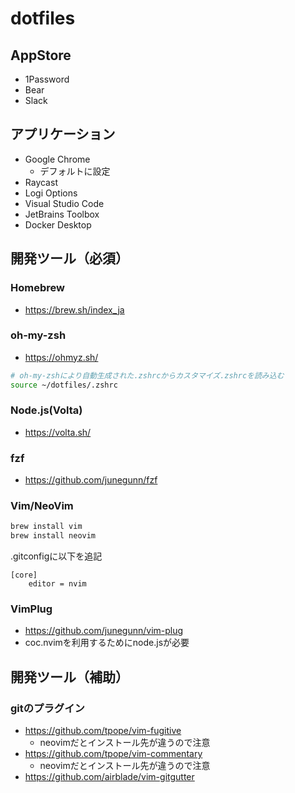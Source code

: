 # dotfiles

## AppStore

* 1Password
* Bear
* Slack

## アプリケーション

* Google Chrome
  * デフォルトに設定
* Raycast
* Logi Options
* Visual Studio Code
* JetBrains Toolbox
* Docker Desktop

## 開発ツール（必須）

### Homebrew

* https://brew.sh/index_ja

### oh-my-zsh

* https://ohmyz.sh/

```bash
# oh-my-zshにより自動生成された.zshrcからカスタマイズ.zshrcを読み込む
source ~/dotfiles/.zshrc
```

### Node.js(Volta)

* https://volta.sh/

### fzf

* https://github.com/junegunn/fzf

### Vim/NeoVim

```bash
brew install vim
brew install neovim
```

.gitconfigに以下を追記

```
[core]
	editor = nvim
```

### VimPlug

* https://github.com/junegunn/vim-plug
* coc.nvimを利用するためにnode.jsが必要

## 開発ツール（補助）

### gitのプラグイン

* https://github.com/tpope/vim-fugitive
  * neovimだとインストール先が違うので注意
* https://github.com/tpope/vim-commentary
  * neovimだとインストール先が違うので注意
* https://github.com/airblade/vim-gitgutter

